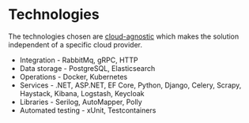 # Technologies

The technologies chosen are [cloud-agnostic](https://www.cloudzero.com/blog/cloud-agnostic/) which makes the solution independent of a specific cloud provider.

* Integration - RabbitMq, gRPC, HTTP
* Data storage - PostgreSQL, Elasticsearch
* Operations - Docker, Kubernetes
* Services - .NET, ASP.NET, EF Core, Python, Django, Celery, Scrapy, Haystack, Kibana, Logstash, Keycloak
* Libraries - Serilog, AutoMapper, Polly
* Automated testing - xUnit, Testcontainers
